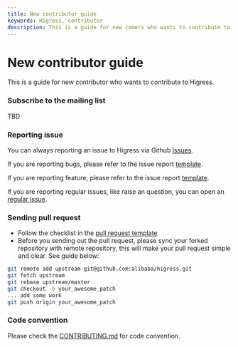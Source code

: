 ```yaml
---
title: New contributor guide
keywords: Higress, contributor
description: This is a guide for new comers who wants to contribute to Higress.
---
```


# New contributor guide

This is a guide for new contributor who wants to contribute to Higress.

### Subscribe to the mailing list

TBD

### Reporting issue

You can always reporting an issue to Higress via Github [Issues](https://github.com/alibaba/higress/issues).

If you are reporting bugs, please refer to the issue report [template](https://github.com/alibaba/higress/issues/new?template=BUG_REPORT.md).

If you are reporting feature, please refer to the issue report [template](https://github.com/alibaba/higress/issues/new?template=FEATURE_REQUEST.md).

If you are reporting regular issues, like raise an question, you can open an [regular issue](https://github.com/alibaba/higress/issues/new).

### Sending pull request

* Follow the checklist in the [pull request template](https://github.com/alibaba/higress/blob/develop/.github/PULL_REQUEST_TEMPLATE.md)
* Before you sending out the pull request, please sync your forked repository with remote repository, this will make your pull request simple and clear. See guide below:

```sh
git remote add upstream git@github.com:alibaba/higress.git
git fetch upstream
git rebase upstream/master
git checkout -b your_awesome_patch
... add some work
git push origin your_awesome_patch
```

### Code convention

Please check the [CONTRIBUTING.md](https://github.com/alibaba/higress/blob/develop/CONTRIBUTING.md) for code convention.
